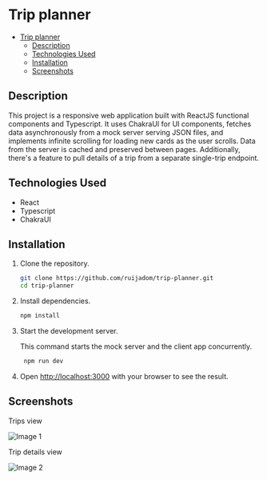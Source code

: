 # Trip planner

- [Trip planner](#trip-planner)
  - [Description](#description)
  - [Technologies Used](#technologies-used)
  - [Installation](#installation)
  - [Screenshots](#screenshots)


## Description

This project is a responsive web application built with ReactJS functional components and Typescript. It uses ChakraUI for UI components, fetches data asynchronously from a mock server serving JSON files, and implements infinite scrolling for loading new cards as the user scrolls. Data from the server is cached and preserved between pages. Additionally, there's a feature to pull details of a trip from a separate single-trip endpoint.

## Technologies Used
- React
- Typescript
- ChakraUI

## Installation

1. Clone the repository.
   ```bash
   git clone https://github.com/ruijadom/trip-planner.git
   cd trip-planner

2. Install dependencies.
   ```bash
   npm install
   ```

3. Start the development server.

    This command starts the mock server and the client app concurrently.


   ```bash
    npm run dev
    ```
4. Open [http://localhost:3000](http://localhost:3000) with your browser to see the result.


## Screenshots

Trips view

![Image 1](./resources/trips.png)

Trip details view

![Image 2](./resources/trip-details.png)